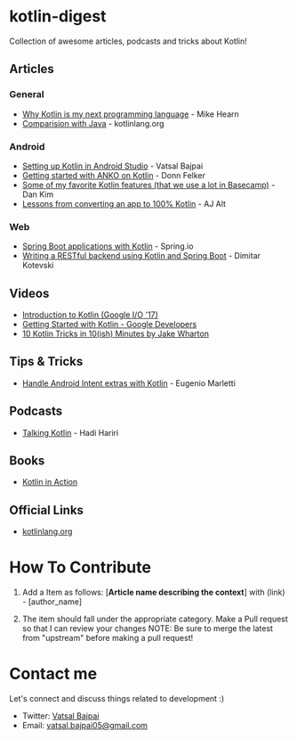 # kotlin-digest
Collection of awesome articles, podcasts and tricks about Kotlin!
 
## Articles
### General
 * [Why Kotlin is my next programming language](https://blog.plan99.net/why-kotlin-is-my-next-programming-language-c25c001e26e3#.cca0g1bw3) - Mike Hearn
 * [Comparision with Java](https://kotlinlang.org/docs/reference/comparison-to-java.html) - kotlinlang.org
 
### Android
 * [Setting up Kotlin in Android Studio](https://medium.com/@code_crusher/setting-up-kotlin-in-android-studio-d8cc9f4e9108#.2iry1h5qy) - Vatsal Bajpai
 * [Getting started with ANKO on Kotlin](https://realm.io/news/getting-started-with-kotlin-and-anko/) - Donn Felker
 * [Some of my favorite Kotlin features (that we use a lot in Basecamp)](https://m.signalvnoise.com/some-of-my-favorite-kotlin-features-that-we-use-a-lot-in-basecamp-5ac9d6cea95#.mo8okimc2) - Dan Kim
 * [Lessons from converting an app to 100% Kotlin](https://medium.com/keepsafe-engineering/lessons-from-converting-an-app-to-100-kotlin-68984a05dcb6#.qf1ck7r7b) - AJ Alt

### Web
 * [Spring Boot applications with Kotlin](https://spring.io/blog/2016/02/15/developing-spring-boot-applications-with-kotlin) - Spring.io
 * [Writing a RESTful backend using Kotlin and Spring Boot](https://medium.com/@dime.kotevski/writing-a-restful-backend-using-kotlin-and-spring-boot-9f162c96e428) - Dimitar Kotevski
 
## Videos
 * [Introduction to Kotlin (Google I/O '17)](https://www.youtube.com/watch?v=X1RVYt2QKQE)
 * [Getting Started with Kotlin - Google Developers](https://www.youtube.com/watch?v=czKo-jPVweg)
 * [10 Kotlin Tricks in 10(ish) Minutes by Jake Wharton](https://www.youtube.com/watch?v=YKzUbeUtTak)
 
## Tips & Tricks
 * [Handle Android Intent extras with Kotlin](https://medium.com/@workingkills/you-wont-believe-this-one-weird-trick-to-handle-android-intent-extras-with-kotlin-845ecf09e0e9#.gvfm7dt8p) - Eugenio Marletti
 
## Podcasts
 * [Talking Kotlin](http://talkingkotlin.com/) - Hadi Hariri

## Books
 * [Kotlin in Action](https://www.manning.com/books/kotlin-in-action)

## Official Links
 * [kotlinlang.org](http://kotlinlang.org/)
 
# How To Contribute

1. Add a Item as follows:
[**Article name describing the context**] with (link) - [author_name]

2. The item should fall under the appropriate category. Make a Pull request so that I can review your changes NOTE: Be sure to merge the latest from "upstream" before making a pull request!

# Contact me
Let's connect and discuss things related to development :) 

 * Twitter: [Vatsal Bajpai](https://twitter.com/Vatsal__Bajpai)
 * Email: vatsal.bajpai05@gmail.com
